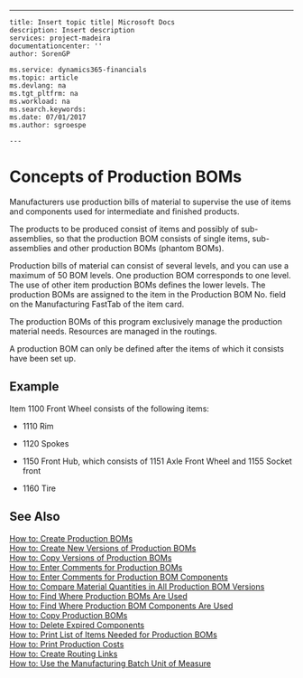 ---
    title: Insert topic title| Microsoft Docs
    description: Insert description
    services: project-madeira
    documentationcenter: ''
    author: SorenGP

    ms.service: dynamics365-financials
    ms.topic: article
    ms.devlang: na
    ms.tgt_pltfrm: na
    ms.workload: na
    ms.search.keywords:
    ms.date: 07/01/2017
    ms.author: sgroespe

    ---
# Concepts of Production BOMs
Manufacturers use production bills of material to supervise the use of items and components used for intermediate and finished products.  
  
 The products to be produced consist of items and possibly of sub\-assemblies, so that the production BOM consists of single items, sub\-assemblies and other production BOMs \(phantom BOMs\).  
  
 Production bills of material can consist of several levels, and you can use a maximum of 50 BOM levels. One production BOM corresponds to one level. The use of other item production BOMs defines the lower levels. The production BOMs are assigned to the item in the Production BOM No. field on the Manufacturing FastTab of the item card.  
  
 The production BOMs of this program exclusively manage the production material needs. Resources are managed in the routings.  
  
 A production BOM can only be defined after the items of which it consists have been set up.  
  
## Example  
 Item 1100 Front Wheel consists of the following items:  
  
-   1110 Rim  
  
-   1120 Spokes  
  
-   1150 Front Hub, which consists of 1151 Axle Front Wheel and 1155 Socket front  
  
-   1160 Tire  
  
## See Also  
 [How to: Create Production BOMs](../DesignAndEngineering/how-to-create-production-boms.md)   
 [How to: Create New Versions of Production BOMs](../DesignAndEngineering/how-to-create-new-versions-of-production-boms.md)   
 [How to: Copy Versions of Production BOMs](../DesignAndEngineering/how-to-copy-versions-of-production-boms.md)   
 [How to: Enter Comments for Production BOMs](../DesignAndEngineering/how-to-enter-comments-for-production-boms.md)   
 [How to: Enter Comments for Production BOM Components](../DesignAndEngineering/how-to-enter-comments-for-production-bom-components.md)   
 [How to: Compare Material Quantities in All Production BOM Versions](../DesignAndEngineering/how-to-compare-material-quantities-in-all-production-bom-versions.md)   
 [How to: Find Where Production BOMs Are Used](../DesignAndEngineering/how-to-find-where-production-boms-are-used.md)   
 [How to: Find Where Production BOM Components Are Used](../DesignAndEngineering/how-to-find-where-production-bom-components-are-used.md)   
 [How to: Copy Production BOMs](../DesignAndEngineering/how-to-copy-production-boms.md)   
 [How to: Delete Expired Components](../DesignAndEngineering/how-to-delete-expired-components.md)   
 [How to: Print List of Items Needed for Production BOMs](../DesignAndEngineering/how-to-print-list-of-items-needed-for-production-boms.md)   
 [How to: Print Production Costs](../Finance/how-to-print-production-costs.md)   
 [How to: Create Routing Links](../DesignAndEngineering/how-to-create-routing-links.md)   
 [How to: Use the Manufacturing Batch Unit of Measure](../DesignAndEngineering/how-to-use-the-manufacturing-batch-unit-of-measure.md)